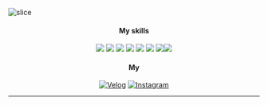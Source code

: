 ![slice](https://capsule-render.vercel.app/api?type=slice&color=bdec96&height=200&text=WELCOME-!&fontColor=ffffff&fontAlign=70&rotate=13&fontAlignY=25&desc=i'm%20Yun%20Young&descAlign=70.&descAlignY=44)

<div align=center>

#### My skills

<a href="https://github.com/olsi10/Language-C.git" target="_blank"><img src="https://img.shields.io/badge/JAVA-75bc63?style=JAVA&logo=java&logoColor=white"/></a> <a href="https://github.com/olsi10/Language-C.git" target="_blank"><img src="https://img.shields.io/badge/C-75bc63?style=C&logo=C&logoColor=white"/></a>
<a href="https://github.com/olsi10/Python.git" target="_blank"><img src="https://img.shields.io/badge/Python-75bc63?style=Python&logo=Python&logoColor=white"/></a> <a href="https://github.com/olsi10/Android_Java.git" target="_blank"><img src="https://img.shields.io/badge/Android-75bc63?style=Android&logo=Android&logoColor=white"/></a>
<a href="https://github.com/olsi10/WSM_2311.git" target="_blank"><img src="https://img.shields.io/badge/HTML5-75bc63?style=HTML5&logo=HTML5&logoColor=white"/></a>
<a href="https://github.com/olsi10/WSM_2311.git" target="_blank"><img src="https://img.shields.io/badge/CSS3-75bc63?style=CSS3&logo=CSS3&logoColor=white"/></a>
<a href="https://github.com/olsi10/WSM_2311.git" target="_blank"><img src="https://img.shields.io/badge/React-75bc63?style=react&logo=react&logoColor=white"/></a><a href="https://github.com/olsi10/WSM_2311.git" target="_blank"><img src="https://img.shields.io/badge/React-75bc63?style=react&logo=react&logoColor=white"/></a>


#### My

[![Velog](https://img.shields.io/badge/log-75bc63?style=flat-square&logo=Velog&logoColor=white)](https://velog.io/@olsi10) [![Instagram](https://img.shields.io/badge/Instagram-75bc63?style=flat-square&logo=Instagram&logoColor=white)](https://www.instagram.com/1._.r_zx1/)

------
